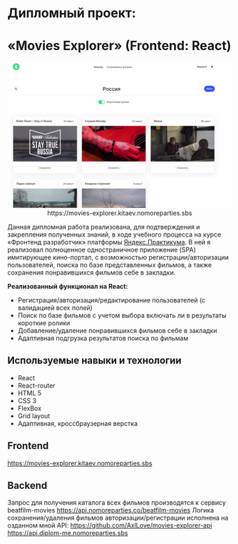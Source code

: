 # Дипломный проект: 
# «Movies Explorer» (Frontend: React)

<div align="center">
<a target="_blank" href="https://movies-explorer.kitaev.nomoreparties.sbs"><img src="https://github.com/AxlLove/Axllove/blob/master/src/movies-explorer.PNG" alt="Movies Explorer"></a>
 <div align="center">https://movies-explorer.kitaev.nomoreparties.sbs</div>
</div>

Данная дипломная работа реализована, для подтверждения и закрепления полученных знаний, в ходе учебного процесса на курсе «Фронтенд разработчик» платформы [Яндекс.Практикума](https://practicum.yandex.ru/ "Сервис онлайн-образования от Яндекса"). В ней я реализовал полноценное одностраничное приложение (SPA) имитирующее кино-портал, с возможностью регистрации/авторизации пользователей, поиска по базе представленных фильмов, а также сохранения понравившихся фильмов себе в закладки.

**Реализованный функционал на React:**
- Регистрация/авторизация/редактирование пользователей (с валидацией всех полей)
- Поиск по базе фильмов с учетом выбора включать ли в результаты короткие ролики
- Добавление/удаление понравившихся фильмов себе в закладки
- Адаптивная подгрузка результатов поиска по фильмам

## Используемые навыки и технологии
* React
* React-router
* HTML 5
* CSS 3
* FlexBox
* Grid layout
* Адаптивная, кроссбраузерная верстка

## Frontend
https://movies-explorer.kitaev.nomoreparties.sbs

## Backend
Запрос для получения каталога всех фильмов производятся к сервису beatfilm-movies
https://api.nomoreparties.co/beatfilm-movies
Логика сохранения/удаления фильмов авторизации/регистрации исполнена на озданном мной API:
https://github.com/AxlLove/movies-explorer-api
https://api.diplom-me.nomoreparties.sbs
